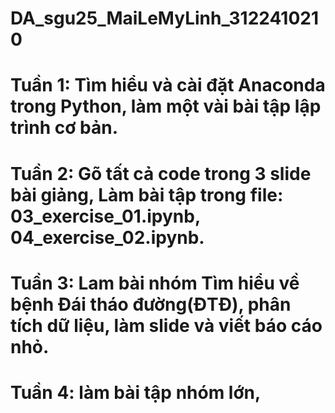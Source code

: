 # DA_sgu25_MaiLeMyLinh_3122410210

# Tuần 1: Tìm hiểu và cài đặt Anaconda trong Python, làm một vài bài tập lập trình cơ bản.
# Tuần 2: Gõ tất cả code trong 3 slide bài giảng, Làm bài tập trong file: 03_exercise_01.ipynb, 04_exercise_02.ipynb.
# Tuần 3: Lam bài nhóm Tìm hiểu về bệnh Đái tháo đường(ĐTĐ), phân tích dữ liệu, làm slide và viết báo cáo nhỏ.
# Tuần 4: làm bài tập nhóm lớn, 
